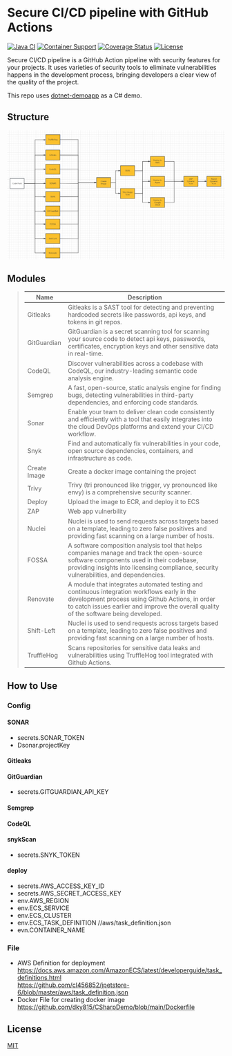Secure CI/CD pipeline with GitHub Actions
=================

[![Java CI](https://github.com/mybatis/jpetstore-6/actions/workflows/ci.yaml/badge.svg)](https://github.com/mybatis/jpetstore-6/actions/workflows/ci.yaml)
[![Container Support](https://github.com/mybatis/jpetstore-6/actions/workflows/support.yaml/badge.svg)](https://github.com/mybatis/jpetstore-6/actions/workflows/support.yaml)
[![Coverage Status](https://coveralls.io/repos/github/mybatis/jpetstore-6/badge.svg?branch=master)](https://coveralls.io/github/mybatis/jpetstore-6?branch=master)
[![License](https://img.shields.io/:license-apache-brightgreen.svg)](https://www.apache.org/licenses/LICENSE-2.0.html)


Secure CI/CD pipeline is a GitHub Action pipeline with security features for your projects. It uses varieties of security tools to eliminate vulnerabilities happens in the development process, bringing developers a clear view of the quality of the project.

This repo uses [dotnet-demoapp](https://github.com/benc-uk/dotnet-demoapp) as a C# demo.

Structure
----------
![Secure CI/CD pipeline](https://github.com/dky815/Secure-CI-CD-Pipelines-with-GitHub-Actions/blob/master/img/structure.png)

## Modules
>
>
> | Name        | Description                                                                                                                                                                                                                              |
  > |------------------------------------------------------------------------------------------------------------------------------------------------------------------------------------------------------------------------------------------| ----------- |
> | Gitleaks    | Gitleaks is a SAST tool for detecting and preventing hardcoded secrets like passwords, api keys, and tokens in git repos.                                                                                                                |
> | GitGuardian    | GitGuardian is a secret scanning tool for scanning your source code to detect api keys, passwords, certificates, encryption keys and other sensitive data in real-time.                                                                  |
> | CodeQL           | Discover vulnerabilities across a codebase with CodeQL, our industry-leading semantic code analysis engine.                                                                                                                              |
> | Semgrep          | A fast, open-source, static analysis engine for finding bugs, detecting vulnerabilities in third-party dependencies, and enforcing code standards.                                                                                       |
> | Sonar     | Enable your team to deliver clean code consistently and efficiently with a tool that easily integrates into the cloud DevOps platforms and extend your CI/CD workflow.                                                                   |
> | Snyk     | Find and automatically fix vulnerabilities in your code, open source dependencies, containers, and infrastructure as code.                                                                                                               |
> | Create Image   | Create a docker image containing the project                                                                                                                                                                                             |
> | Trivy   | Trivy (tri pronounced like trigger, vy pronounced like envy) is a comprehensive security scanner.                                                                                                                                        |
> | Deploy| Upload the image to ECR, and deploy it to ECS                                                                                                                                                                                            |
> | ZAP | Web app vulnerbility                                                                                                                                                                                                                     |
> | Nuclei       | Nuclei is used to send requests across targets based on a template, leading to zero false positives and providing fast scanning on a large number of hosts.                                                                              |
> | FOSSA       | A software composition analysis tool that helps companies manage and track the open-source software components used in their codebase, providing insights into licensing compliance, security vulnerabilities, and dependencies.         |
> | Renovate       | A module that integrates automated testing and continuous integration workflows early in the development process using Github Actions, in order to catch issues earlier and improve the overall quality of the software being developed. |
> | Shift-Left       | Nuclei is used to send requests across targets based on a template, leading to zero false positives and providing fast scanning on a large number of hosts.                                                                              |
> | TruffleHog       | Scans repositories for sensitive data leaks and vulnerabilities using TruffleHog tool integrated with Github Actions.                                                                                                                    |


## How to Use

### Config

#### SONAR
- secrets.SONAR_TOKEN
- Dsonar.projectKey

#### Gitleaks

#### GitGuardian
- secrets.GITGUARDIAN_API_KEY

#### Semgrep

#### CodeQL

#### snykScan
- secrets.SNYK_TOKEN

#### deploy
- secrets.AWS_ACCESS_KEY_ID
- secrets.AWS_SECRET_ACCESS_KEY
- env.AWS_REGION
- env.ECS_SERVICE
- env.ECS_CLUSTER
- env.ECS_TASK_DEFINITION //aws/task_definition.json
- evn.CONTAINER_NAME

### File
- AWS Definition for deployment  
  https://docs.aws.amazon.com/AmazonECS/latest/developerguide/task_definitions.html  
  https://github.com/cl456852/jpetstore-6/blob/master/aws/task_definition.json
- Docker File for creating docker image  
  https://github.com/dky815/CSharpDemo/blob/main/Dockerfile


## License
[MIT](https://choosealicense.com/licenses/mit/)
